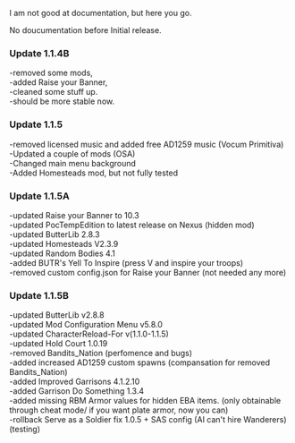 I am not good at documentation, but here you go.

No doucumentation before Initial release.

### Update 1.1.4B   
-removed some mods,    
-added Raise your Banner,    
-cleaned some stuff up.   
-should be more stable now.   

###  Update 1.1.5   
-removed licensed music and added free AD1259 music (Vocum Primitiva)  
-Updated a couple of mods (OSA)   
-Changed main menu background    
-Added Homesteads mod, but not fully tested    

###  Update 1.1.5A   
-updated Raise your Banner to 10.3   
-updated PocTempEdition to latest release on Nexus (hidden mod)   
-updated ButterLib 2.8.3    
-updated Homesteads V2.3.9  
-updated Random Bodies 4.1    
-added BUTR's Yell To Inspire (press V and inspire your troops)   
-removed custom config.json for Raise your Banner (not needed any more)

###  Update 1.1.5B   
-updated ButterLib v2.8.8  
-updated Mod Configuration Menu v5.8.0   
-updated CharacterReload-For v(1.1.0-1.1.5)   
-updated Hold Court 1.0.19      
-removed Bandits_Nation (perfomence and bugs)  
-added increased AD1259 custom spawns (compansation for removed Bandits_Nation)    
-added Improved Garrisons 4.1.2.10     
-added Garrison Do Something 1.3.4  
-added missing RBM Armor values for hidden EBA items. (only obtainable through cheat mode/ if you want plate armor, now you can)          
-rollback Serve as a Soldier fix 1.0.5 + SAS config (AI can't hire Wanderers) (testing)   





